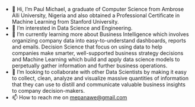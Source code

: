 - 👋 Hi, I’m Paul Michael, a graduate of Computer Science from Ambrose Alli University, Nigeria and also obtained a Professional Certificate in Machine Learning from Stanford University. 
- 👀 I’m interested in Data Science and Engineering.
- 🌱 I’m currently learning more about Business Intelligence which involves organizing company data into easy-to-understand dashboards, reports and emails. Decision Science that focus on using data to help companies make smarter, well-supported business strategy decisions and Machine Learning which build and apply data science models to perpetually gather information and further business operations.
- 💞️ I’m looking to collaborate with other Data Scientists by making it easy to collect, clean, analyze and visualize massive quantities of information that they can use to distill and communicate valuable business insights to company decision-makers. 
- 📫 How to reach me on mepanawe@gmail.com

<!---
PANASOFTNG/PANASOFTNG is a ✨ special ✨ repository because its `README.md` (this file) appears on your GitHub profile.
You can click the Preview link to take a look at your changes.
--->
